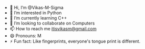 - 👋 Hi, I’m @Vikas-M-Sigma
- 👀 I’m interested in Python
- 🌱 I’m currently learning C++
- 💞️ I’m looking to collaborate on Computers
- 📫 How to reach me itisvikasm@gmail.com
- 😄 Pronouns: M
- ⚡ Fun fact: Like fingerprints, everyone's tongue print is different.

<!---
Vikas-M-Sigma/Vikas-M-Sigma is a ✨ special ✨ repository because its `README.md` (this file) appears on your GitHub profile.
You can click the Preview link to take a look at your changes.
--->
